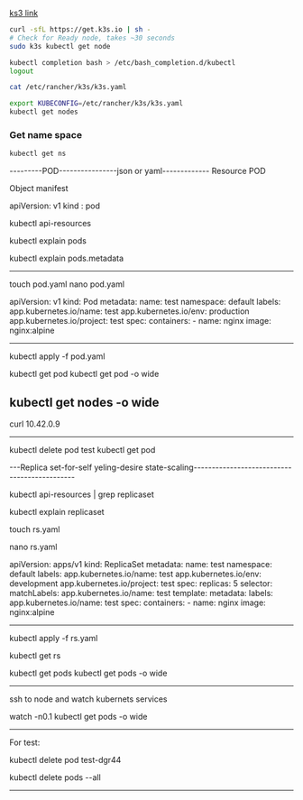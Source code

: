 [ks3 link](https://k3s.io/)

```bash
curl -sfL https://get.k3s.io | sh - 
# Check for Ready node, takes ~30 seconds 
sudo k3s kubectl get node
```
```bash
kubectl completion bash > /etc/bash_completion.d/kubectl
logout
```
```bash
cat /etc/rancher/k3s/k3s.yaml

export KUBECONFIG=/etc/rancher/k3s/k3s.yaml
kubectl get nodes 
```

### Get name space
```bash
kubectl get ns
```

---------POD----------------json or yaml-------------
Resource POD

Object manifest

apiVersion: v1
kind : pod

kubectl api-resources

kubectl explain pods


kubectl explain pods.metadata

-------------------------------------------------------
touch pod.yaml
nano pod.yaml


apiVersion: v1
kind: Pod
metadata:
  name: test
  namespace: default
  labels:
    app.kubernetes.io/name: test
    app.kubernetes.io/env: production
    app.kubernetes.io/project: test
spec:
  containers:
    - name: nginx
      image: nginx:alpine


------------------------------------------------

kubectl apply -f pod.yaml

kubectl get pod
kubectl get pod -o wide

kubectl get nodes -o wide
--------------------------------------------------------------

curl 10.42.0.9

------------------------------------------------------------

kubectl delete pod test
kubectl get pod

---Replica set-for-self yeling-desire state-scaling---------------------------------------------

kubectl api-resources | grep replicaset

kubectl explain replicaset


touch rs.yaml

nano rs.yaml

apiVersion: apps/v1
kind: ReplicaSet
metadata:
  name: test
  namespace: default
  labels:
    app.kubernetes.io/name: test
    app.kubernetes.io/env: development
    app.kubernetes.io/project: test
spec:
  replicas: 5
  selector:
    matchLabels:
      app.kubernetes.io/name: test
  template:
    metadata:
      labels:
        app.kubernetes.io/name: test
    spec:
      containers:
        - name: nginx
          image: nginx:alpine

------------------------------------------------
kubectl apply -f rs.yaml

kubectl get rs


kubectl get pods
kubectl get pods -o wide


---------------------------------------------------

ssh to node and watch kubernets services

watch -n0.1 kubectl get pods -o wide

----------------------------------------------------
For test:

kubectl delete pod test-dgr44

kubectl delete pods --all

-------------------------------------------------------















































































